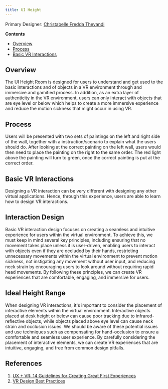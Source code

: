 ```yaml
---
title: UI Height
---
```



Primary Designer: [Christabelle Fredda Thevandi](https://github.com/ChristabelleFT)

**Contents**
- [Overview](#overview)
- [Process](#process)
- [Basic VR Interactions](#Basic-VR-interactions)

## Overview
The UI Height Room is designed for users to understand and get used to the basic interactions and of objects in a VR environment through and immersive and gamified process. In addition, as an extra layer of authenticity in the VR environment, users can only interact with objects that are eye level or below which helps to create a more immersive experience and reduce the motion sickness that might occur in using VR.

## Process
Users will be presented with two sets of paintings on the left and right side of the wall, together with a instruction/scenario to explain what the users should do. After looking at the correct painting on the left wall, users would then need to place the painting on the right to the same order. The red light above the painting will turn to green, once the correct painting is put at the correct order.

## Basic VR Interactions
Designing a VR interaction can be very different with designing any other virtual applications. Hence, through this experience, users are able to learn how to design VR interactions.

## Interaction Design
Basic VR interaction design focuses on creating a seamless and intuitive experience for users within the virtual environment. To achieve this, we must keep in mind several key principles, including ensuring that no movement takes place unless it is user-driven, enabling users to interact with objects even if they are occluded by their hands, restricting unnecessary movements within the virtual environment to prevent motion sickness, not instigating any movement without user input, and reducing neck strain by encouraging users to look around without requiring rapid head movements. By following these principles, we can create VR experiences that are comfortable, engaging, and immersive for users.

## Ideal Height Range
When designing VR interactions, it's important to consider the placement of interactive elements within the virtual environment. Interactive objects placed at desk height or below can cause poor tracking due to infrared-reflective objects, while objects placed above eye level can cause neck strain and occlusion issues. We should be aware of these potential issues and use techniques such as compensating for hand-occlusion to ensure a comfortable and seamless user experience. By carefully considering the placement of interactive elements, we can create VR experiences that are intuitive, engaging, and free from common design pitfalls.

## References
1. [UX + VR: 14 Guidelines for Creating Great First Experiences](https://medium.com/@oneStaci/https-medium-com-ux-vr-18-guidelines-51ef667c2c49)
2. [VR Design Best Practices](https://medium.com/@LeapMotion/vr-design-best-practices-bb889c2dc70)
